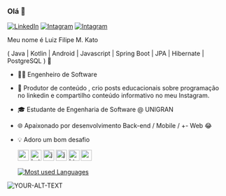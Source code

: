 ### Olá 👋

[![LinkedIn](https://img.shields.io/badge/-LinkedIn-purple?style=flat-square&logo=linkedin&logoColor=white&link)](https://www.linkedin.com/in/luizfilipemkato/)
[![Intagram](https://img.shields.io/badge/-Instagram-purple?style=flat-square&logo=instagram&logoColor=white&link)](https://www.instagram.com/luizfilipedev_/)
[![Intagram](https://img.shields.io/badge/-Gmail-purple?style=flat-square&logo=gmail&logoColor=white&link)](mailtoluizkato7@gmail.com)


Meu nome é Luiz Filipe M. Kato

( Java | Kotlin | Android | Javascript | Spring Boot | JPA | Hibernate | PostgreSQL ) 🚀

- 👩‍💻 Engenheiro de Software 
- 🎥 Produtor de conteúdo , crio posts educacionais sobre programação no linkedin e compartilho conteúdo informativo no meu Instagram.
- 🎓 Estudante de Engenharia de Software @ UNIGRAN
- 🌐 Apaixonado por desenvolvimento Back-end / Mobile / +- Web 😂
- 💡 Adoro um bom desafio

  <div align="left">
    <img src="https://cdn.jsdelivr.net/gh/devicons/devicon/icons/android/android-original.svg" height="25" alt="android logo" />
    <img src="https://cdn.jsdelivr.net/gh/devicons/devicon/icons/kotlin/kotlin-original.svg" height="25" alt="kotlin logo" />
    <img src="https://cdn.jsdelivr.net/gh/devicons/devicon/icons/java/java-original.svg" height="25" alt="java logo" />
    <img src="https://cdn.jsdelivr.net/gh/devicons/devicon/icons/javascript/javascript-original.svg" height="25" alt="javaScript logo" />
    <img src="https://cdn.jsdelivr.net/gh/devicons/devicon/icons/html5/html5-original.svg" height="25" alt="html logo" />
    <img src="https://cdn.jsdelivr.net/gh/devicons/devicon/icons/css/css-original.svg" height="25" alt="css logo" />
  </div>

  [![Most used Languages](https://github-readme-stats.vercel.app/api/top-langs/?username=Luiz-Filipee&layout=compact)](https://github.com/anuraghazra/github-readme-stats)

<html>
<picture>
 <source media="(prefers-color-scheme: dark)" srcset="YOUR-DARKMODE-IMAGE">
 <source media="(prefers-color-scheme: light)" srcset="YOUR-LIGHTMODE-IMAGE">
 <img alt="YOUR-ALT-TEXT" src="YOUR-DEFAULT-IMAGE">
</picture>
</html>
